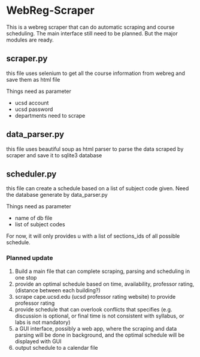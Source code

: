# WebReg-Scraper
This is a webreg scraper that can do automatic scraping and course scheduling. 
The main interface still need to be planned. But the major modules are ready.
## scraper.py
this file uses selenium to get all the course information from webreg and save them as html file

Things need as parameter
- ucsd account
- ucsd password
- departments need to scrape

## data_parser.py
this file uses beautiful soup as html parser to parse the data scraped by scraper and save it to sqlite3 database

## scheduler.py
this file can create a schedule based on a list of subject code given. Need the database generate by data_parser.py

Things need as parameter
- name of db file
- list of subject codes

For now, it will only provides u with a list of sections_ids of all possible schedule.

### Planned update
1. Build a main file that can complete scraping, parsing and scheduling in one stop
2. provide an optimal schedule based on time, availability, professor rating, (distance between each building?)
3. scrape cape.ucsd.edu (ucsd professor rating website) to provide professor rating
4. provide schedule that can overlook conflicts that specifies (e.g. discussion is optional, or final time is not consistent with syllabus, or labs is not mandatory)
5. a GUI interface, possibly a web app, where the scraping and data parsing will be done in background, and the optimal schedule will be displayed with GUI
6. output schedule to a calendar file

